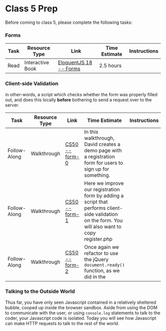 # Class 5 Prep

Before coming to class 5, please complete the following tasks:

### Forms

Task | Resource Type | Link | Time Estimate | Instructions
-----|---------------|------|---------------|--------------
Read | Interactive Book | [EloquentJS 18 -- Forms][eloquent18] | 2.5 hours |


### Client-side Validation

in other-words, a script which checks whether the form was properly filled out, and does this locally **before** bothering to send a request over to the server.

Task | Resource Type | Link | Time Estimate | Instructions
-----|---------------|------|---------------|--------------
Follow-Along | Walkthrough | [CS50 -- form-0][form-0] | In this walkthrough, David creates a demo page with a registration form for users to sign up for something.
Follow-Along | Walkthrough | [CS50 -- form-1][form-1] | Here we improve our registration form by adding a script that performs client-side validation on the form. You will also want to copy register.php
Follow-Along | Walkthrough | [CS50 -- form-2][form-2] | Once again we refactor to use the jQuery `document.ready()` function, as we did in the

[eloquent18]: http://eloquentjavascript.net/18_forms.html
[form-0]: https://www.youtube.com/watch?v=U7W2U8qRI3I&list=PLhQjrBD2T382FjybRNOXyEdsjP9CNKJgb&index=7
[form-1]: https://www.youtube.com/watch?v=r2iaKDH79oQ&index=8&list=PLhQjrBD2T382FjybRNOXyEdsjP9CNKJgb
[form-2]: https://www.youtube.com/watch?v=eViManaIKkQ&index=9&list=PLhQjrBD2T382FjybRNOXyEdsjP9CNKJgb

### Talking to the Outside World

Thus far, you have only seen Javascript contained in a relatively sheltered bubble, cooped up inside the browser sandbox. Aside from using the DOM to communicate with the user, or using `console.log` statements to talk to the coder, your Javascript code is isolated. Today you will see how Javascript can make HTTP requests to talk to the rest of the world.

